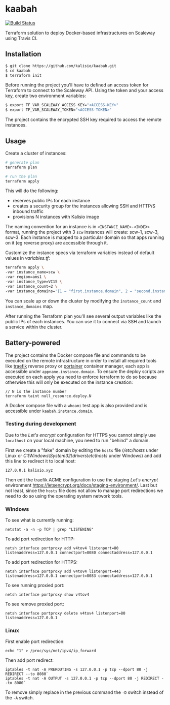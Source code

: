 # kaabah

[![Build Status](https://travis-ci.org/kalisio/kaabah.png?branch=master)](https://travis-ci.org/kalisio/kaabah)

Terraform solution to deploy Docker-based infrastructures on Scaleway using Travis CI.

## Installation

```bash
$ git clone https://github.com/kalisio/kaabah.git
$ cd kaabah
$ terraform init
```

Before running the project you'll have to defined an access token for Terraform to connect to the Scaleway API. 
Using the token and your access key, create two environment variables:

```bash
$ export TF_VAR_SCALEWAY_ACCESS_KEY="<ACCESS-KEY>"
$ export TF_VAR_SCALEWAY_TOKEN="<ACCESS-TOKEN>" 
```

The project contains the encrypted SSH key required to access the remote instances.

## Usage

Create a cluster of instances:
```bash
# generate plan
terraform plan

# run the plan
terraform apply 
```

This will do the following:
* reserves public IPs for each instance
* creates a security group for the instances allowing SSH and HTTP/S inbound traffic
* provisions N instances with Kalisio image

The naming convention for an instance is in `<INSTANCE_NAME>-<INDEX>` format, 
running the project with 3 `scw` instances will create: scw-1, scw-3, scw-3. Each instance is mapped to a particular domain so that apps running on it (eg reverse proxy) are accessible through it.

Customize the instance specs via terraform variables instead of default values in *variables.tf*:

```bash
terraform apply \
-var instance_name=scw \
-var region=ams1 \
-var instance_type=VC1S \
-var instance_count=2 \
-var instance_domains='{1 = "first.instance.domain", 2 = "second.instance.domain"}'
```

You can scale up or down the cluster by modifying the `instance_count` and `instance_domains` map. 

After running the Terraform plan you'll see several output variables like the public IPs of each instances. 
You can use it to connect via SSH and launch a service within the cluster.

## Battery-powered

The project contains the Docker compose file and commands to be executed on the remote infrastructure in order to install all required tools like [traefik](https://docs.traefik.io) reverse proxy or [portainer](https://portainer.readthedocs.io) container manager, each app is accessible under `appname.instance.domain`. To ensure the deploy scripts are executed on each apply you need to enforce terraform to do so because otherwise this will only be executed on the instance creation:
```
// N is the instance number
terraform taint null_resource.deploy.N
```

A Docker compose file with a `whoami` test app is also provided and is accessible under `kaabah.instance.domain`.

### Testing during development

Due to the *Let's encrypt* configuration for HTTPS you cannot simply use `localhost` on your local machine, you need to run "behind" a domain.

First we create a "fake" domain by editing the `hosts` file (*/etc/hosts* under Linux or *C:\Windows\System32\drivers\etc\hosts* under Windows) and add this line to redirect it to local host:
```
127.0.0.1 kalisio.xyz
```

Then edit the traefik ACME configuration to use the staging *Let's encrypt* environment https://letsencrypt.org/docs/staging-environment/. Last but not least, since the `hosts` file does not allow to manage port redirections we need to do so using the operating system network tools.

### Windows

To see what is currently running:
```
netstat -a -n -p TCP | grep "LISTENING"
```

To add port redirection for HTTP:
```
netsh interface portproxy add v4tov4 listenport=80 listenaddress=127.0.0.1 connectport=8080 connectaddress=127.0.0.1
```

To add port redirection for HTTPS:
```
netsh interface portproxy add v4tov4 listenport=443 listenaddress=127.0.0.1 connectport=8083 connectaddress=127.0.0.1
```

To see running proxied port:
```
netsh interface portproxy show v4tov4
```

To see remove proxied port:
```
netsh interface portproxy delete v4tov4 listenport=80 listenaddress=127.0.0.1
```

### Linux

First enable port redirection:
```
echo "1" > /proc/sys/net/ipv4/ip_forward
```

Then add port redirect:
```
iptables -t nat -A PREROUTING -s 127.0.0.1 -p tcp --dport 80 -j REDIRECT --to 8080`
iptables -t nat -A OUTPUT -s 127.0.0.1 -p tcp --dport 80 -j REDIRECT --to 8080`
```

To remove simply replace in the previous command the `-D` switch instead of the `-A` switch.
